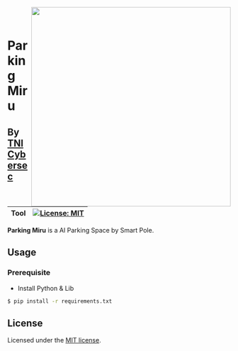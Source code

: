 <br>
<img align="right" src="https://github.com/TNI-Cybersec/Parking-Miru/blob/main/pic/ParkingMiruLogo.png" width="450"></img>
<p align="center">
</br>	

# Parking Miru
## By [TNI Cybersec](https://tni-cybersec.github.io)
|Tool|[![License: MIT](https://img.shields.io/badge/license-MIT-blue?style=flat-square)](LICENSE)|
|----|----|

**Parking Miru** is a AI Parking Space by Smart Pole.
## Usage

### Prerequisite

- Install Python & Lib

```sh
$ pip install -r requirements.txt
```

## License

Licensed under the [MIT license](LICENSE).
